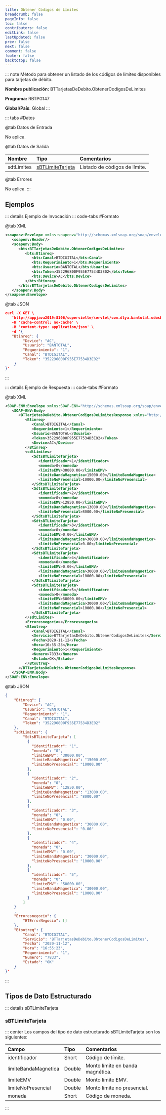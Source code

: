 ```yaml
---
title: Obtener Códigos de Límites
breadcrumb: false
pageInfo: false
toc: false
contributors: false
editLink: false
lastUpdated: false
prev: false
next: false
comment: false
footer: false
backtotop: false
---
```


<!-- ABRE DATOS DEL MÉTODO -->
::: note Método para obtener un listado de los códigos de límites disponibles para tarjetas de débito.

**Nombre publicación:** BTTarjetasDeDebito.ObtenerCodigosDeLimites

**Programa:** RBTPG147

**Global/País:** Global
:::
<!-- CIERRA DATOS DEL MÉTODO -->

<!-- ABRE TABLA DE DATOS -->
::: tabs #Datos 

@tab Datos de Entrada

No aplica.

@tab Datos de Salida

Nombre | Tipo | Comentarios
:--------- | :----------- | :-----------
sdtLimites | [sBTLimiteTarjeta](#sbtlimitetarjeta) | Listado de códigos de límite.

@tab Errores

No aplica.
::: 
<!-- CIERRA TABLA DE DATOS -->

## **Ejemplos**

<!-- ABRE EJEMPLO DE INVOCACIÓN -->
::: details Ejemplo de Invocación 
::: code-tabs #Formato

@tab XML
```xml
<soapenv:Envelope xmlns:soapenv="http://schemas.xmlsoap.org/soap/envelope/" xmlns:bts="http://uy.com.dlya.bantotal/BTSOA/">
   <soapenv:Header/>
   <soapenv:Body>
      <bts:BTTarjetasDeDebito.ObtenerCodigosDeLimites>
         <bts:Btinreq>
            <bts:Canal>BTDIGITAL</bts:Canal>
            <bts:Requerimiento>1</bts:Requerimiento>
            <bts:Usuario>BANTOTAL</bts:Usuario>
            <bts:Token>352296800F955E77534D3E02</bts:Token>
            <bts:Device>AC</bts:Device>
         </bts:Btinreq>
      </bts:BTTarjetasDeDebito.ObtenerCodigosDeLimites>
   </soapenv:Body>
</soapenv:Envelope>
```

@tab JSON
```json
curl -X GET \
   'http://appjava2019:8106/supervielle/servlet/com.dlya.bantotal.odwsbt_BTTarjetasDeDebito_v1?ObtenerCodigosDeLimites' \
   -H 'cache-control: no-cache' \
   -H 'content-type: application/json' \
   -d '{
   "Btinreq": {
        "Device": "AC",
        "Usuario": "BANTOTAL",
        "Requerimiento": "1",
        "Canal": "BTDIGITAL",
        "Token": "352296800F955E77534D3E02"
    }
}'
```
:::
<!-- CIERRA EJEMPLO DE INVOCACIÓN -->

<!-- ABRE EJEMPLO DE RESPUESTA -->
::: details Ejemplo de Respuesta 
::: code-tabs #Formato

@tab XML
```xml
<SOAP-ENV:Envelope xmlns:SOAP-ENV="http://schemas.xmlsoap.org/soap/envelope/" xmlns:xsd="http://www.w3.org/2001/XMLSchema" xmlns:SOAP-ENC="http://schemas.xmlsoap.org/soap/encoding/" xmlns:xsi="http://www.w3.org/2001/XMLSchema-instance">
   <SOAP-ENV:Body>
      <BTTarjetasDeDebito.ObtenerCodigosDeLimitesResponse xmlns="http://uy.com.dlya.bantotal/BTSOA/">
         <Btinreq>
            <Canal>BTDIGITAL</Canal>
            <Requerimiento>1</Requerimiento>
            <Usuario>BANTOTAL</Usuario>
            <Token>352296800F955E77534D3E02</Token>
            <Device>AC</Device>
         </Btinreq>
         <sdtLimites>
            <SdtsBTLimiteTarjeta>
               <identificador>1</identificador>
               <moneda>0</moneda>
               <limiteEMV>30000.00</limiteEMV>
               <limiteBandaMagnetica>15000.00</limiteBandaMagnetica>
               <limiteNoPresencial>10000.00</limiteNoPresencial>
            </SdtsBTLimiteTarjeta>
            <SdtsBTLimiteTarjeta>
               <identificador>2</identificador>
               <moneda>0</moneda>
               <limiteEMV>12850.00</limiteEMV>
               <limiteBandaMagnetica>13000.00</limiteBandaMagnetica>
               <limiteNoPresencial>8000.00</limiteNoPresencial>
            </SdtsBTLimiteTarjeta>
            <SdtsBTLimiteTarjeta>
               <identificador>3</identificador>
               <moneda>0</moneda>
               <limiteEMV>0.00</limiteEMV>
               <limiteBandaMagnetica>30000.00</limiteBandaMagnetica>
               <limiteNoPresencial>0.00</limiteNoPresencial>
            </SdtsBTLimiteTarjeta>
            <SdtsBTLimiteTarjeta>
               <identificador>4</identificador>
               <moneda>0</moneda>
               <limiteEMV>0.00</limiteEMV>
               <limiteBandaMagnetica>30000.00</limiteBandaMagnetica>
               <limiteNoPresencial>10000.00</limiteNoPresencial>
            </SdtsBTLimiteTarjeta>
            <SdtsBTLimiteTarjeta>
               <identificador>5</identificador>
               <moneda>0</moneda>
               <limiteEMV>50000.00</limiteEMV>
               <limiteBandaMagnetica>30000.00</limiteBandaMagnetica>
               <limiteNoPresencial>10000.00</limiteNoPresencial>
            </SdtsBTLimiteTarjeta>
         </sdtLimites>
         <Erroresnegocio></Erroresnegocio>
         <Btoutreq>
            <Canal>BTDIGITAL</Canal>
            <Servicio>BTTarjetasDeDebito.ObtenerCodigosDeLimites</Servicio>
            <Fecha>2020-11-12</Fecha>
            <Hora>16:55:23</Hora>
            <Requerimiento>1</Requerimiento>
            <Numero>7833</Numero>
            <Estado>OK</Estado>
         </Btoutreq>
      </BTTarjetasDeDebito.ObtenerCodigosDeLimitesResponse>
   </SOAP-ENV:Body>
</SOAP-ENV:Envelope>
```

@tab JSON
```json
{ 
	"Btinreq": { 
        "Device": "AC", 
        "Usuario": "BANTOTAL", 
        "Requerimiento": "1", 
        "Canal": "BTDIGITAL", 
        "Token": "352296800F955E77534D3E02" 
    }, 
	"sdtLimites": { 
		"SdtsBTLimiteTarjeta": [ 
		  { 
			"identificador": "1", 
			"moneda": "0", 
			"limiteEMV": "30000.00", 
			"limiteBandaMagnetica": "15000.00", 
			"limiteNoPresencial": "10000.00" 
		  }, 
		  { 
			"identificador": "2", 
			"moneda": "0", 
			"limiteEMV": "12850.00", 
			"limiteBandaMagnetica": "13000.00", 
			"limiteNoPresencial": "8000.00" 
		  }, 
		  { 
			"identificador": "3", 
			"moneda": "0", 
			"limiteEMV": "0.00", 
			"limiteBandaMagnetica": "30000.00", 
			"limiteNoPresencial": "0.00" 
		  }, 
		  { 
			"identificador": "4", 
			"moneda": "0", 
			"limiteEMV": "0.00", 
			"limiteBandaMagnetica": "30000.00", 
			"limiteNoPresencial": "10000.00" 
		  }, 
		  { 
			"identificador": "5", 
			"moneda": "0", 
			"limiteEMV": "50000.00", 
			"limiteBandaMagnetica": "30000.00", 
			"limiteNoPresencial": "10000.00" 
		  } 
		] 
	} 
    , 
    "Erroresnegocio": { 
        "BTErrorNegocio": [] 
    }, 
	"Btoutreq": { 
		"Canal": "BTDIGITAL", 
		"Servicio": "BTTarjetasDeDebito.ObtenerCodigosDeLimites", 
		"Fecha": "2020-11-12", 
		"Hora": "16:55:23", 
		"Requerimiento": "1", 
		"Numero": "7833", 
		"Estado": "OK" 
	} 
}'
```
::: 
<!-- CIERRA EJEMPLO DE RESPUESTA -->

## **Tipos de Dato Estructurado**

<!-- ABRE SDT --> 
::: details sBTLimiteTarjeta  

### sBTLimiteTarjeta

::: center 
Los campos del tipo de dato estructurado sBTLimiteTarjeta son los siguientes: 

Campo | Tipo | Comentarios 
:--------- | :----------- | :----------- 
identificador | Short | Código de límite. 
limiteBandaMagnetica | Double | Monto límite en banda magnética. 
limiteEMV | Double | Monto límite EMV. 
limiteNoPresencial | Double | Monto límite no presencial. 
moneda | Short | Código de moneda. 
:::
<!-- CIERRA SDT -->